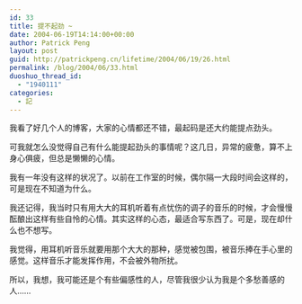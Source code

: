 ```yaml
---
id: 33
title: 提不起劲 ~
date: 2004-06-19T14:14:00+00:00
author: Patrick Peng
layout: post
guid: http://patrickpeng.cn/lifetime/2004/06/19/26.html
permalink: /blog/2004/06/33.html
duoshuo_thread_id:
  - "1940111"
categories:
  - 記
---
```

我看了好几个人的博客，大家的心情都还不错，最起码是还大约能提点劲头。

可我就怎么没觉得自己有什么能提起劲头的事情呢？这几日，异常的疲惫，算不上身心俱疲，但总是懒懒的心情。

我有一年没有这样的状况了。以前在工作室的时候，偶尔隔一大段时间会这样的，可是现在不知道为什么。

我还记得，我当时只有用大大的耳机听着有点忧伤的调子的音乐的时候，才会慢慢酝酿出这样有些自怜的心情。其实这样的心态，最适合写东西了。可是，现在却什么也不想写。

我觉得，用耳机听音乐就要用那个大大的那种，感觉被包围，被音乐捧在手心里的感觉。这样音乐才能发挥作用，不会被外物所扰。

所以，我想，我可能还是个有些偏感性的人，尽管我很少认为我是个多愁善感的人……